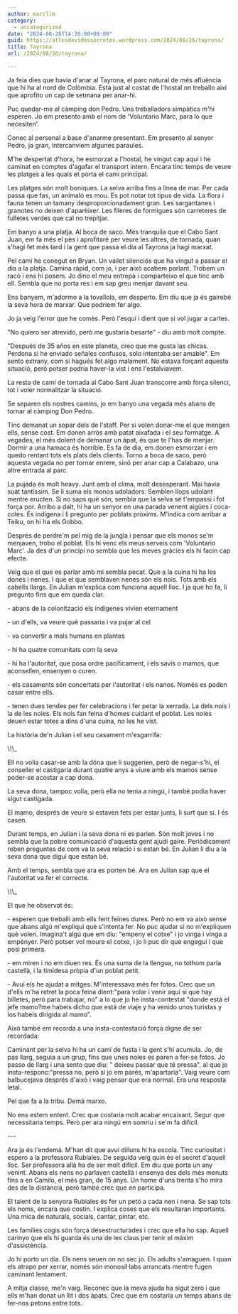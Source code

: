 ```yaml
---
author: marcllm
category:
  - uncategorized
date: "2024-08-26T14:26:00+00:00"
guid: https://atlesdevidessecretes.wordpress.com/2024/08/26/tayrona/
title: Tayrona
url: /2024/08/26/tayrona/

---
```

Ja feia dies que havia d'anar al Tayrona, el parc natural de més afluència que hi ha al nord de Colòmbia. Està just al costat de l'hostal on treballo així que aprofito un cap de setmana per anar-hi.

Puc quedar-me al càmping don Pedro. Uns treballadors simpàtics m'hi esperen. Jo em presento amb el nom de 'Voluntario Marc, para lo que necesiten'.

Conec al personal a base d'anarme presentant. Em presento al senyor Pedro, ja gran, intercanviem algunes paraules.



M'he despertat d'hora, he esmorzat a l'hostal, he vingut cap aquí i he caminat en comptes d'agafar el transport intern. Encara tinc temps de veure les platges a les quals et porta el camí principal.



Les platges són molt boniques. La selva arriba fins a línea de mar. Per cada passa que fas, un animaló es mou. Es pot notar tot tipus de vida. La flora i fauna tenen un tamany desproporcionadament gran. Les sargantanes i granotes no deixen d'aparèixer. Les fileres de formigues són carreteres de fulletes verdes que cal no trepitjar.

Em banyo a una platja. Al boca de saco. Més tranquila que el Cabo Sant Juan, em fa més el pès i aprofitaré per veure les altres, de tornada, quan s'hagi fet més tard i la gent que passa el dia al Tayrona ja hagi marxat.

Pel camí he conegut en Bryan. Un vailet silenciós que ha vingut a passar el dia a la platja. Camina ràpid, com jo, i per això acabem parlant. Trobem un racó i ens hi posem. Jo dino el meu entrepà i comparteixo el que tinc amb ell. Sembla que no porta res i em sap greu menjar davant seu.

Ens banyem, m'adormo a la tovallola, em desperto. Em diu que ja és gairebé la seva hora de marxar. Que podríem fer algo.

Jo ja veig l'error que he comès. Però l'esquí i dient que si vol jugar a cartes.

"No quiero ser atrevido, però me gustaria besarte" - diu amb molt compte.

"Después de 35 años en este planeta, creo que me gusta las chicas. Perdona si he enviado señales confusos, solo intentaba ser amable". Em sento extrany, com si hagués fet algo malament. No estava forçant aquesta situació, però potser podria haver-la vist i ens l'estalviavem.

La resta de camí de tornada al Cabo Sant Juan transcorre amb força silenci, tot i voler normalitzar la situació.

Se separen els nostres camins, jo em banyo una vegada més abans de tornar al càmping Don Pedro.



Tinc demanat un sopar dels de l'staff. Per si volen donar-me el que mengen ells, sense cost. Em donen arròs amb patat aixafada i el seu formatge. A vegades, el més dolent de demanar un àpat, és que te l'has de menjar. Dormir a una hamaca és horrible. Es fa de dia, em donen esmorzar i em quedo rentant tots els plats dels clients. Torno a boca de saco, però aquesta vegada no per tornar enrere, sinó per anar cap a Calabazo, una altre entrada al parc.



La pujada és molt heavy. Junt amb el clima, molt desesperant. Mai havia suat tantíssim. Se li suma els monos udoladors. Semblen llops udolant mentre eructen. Si no saps què són, sembla que la selva sé t'empassi i fot força por. Arribo a dalt, hi ha un senyor en una parada venent aigües i coca-coles. És indígena i li pregunto per poblats pròxims. M'indica com arribar a Teiku, on hi ha els Gobbo.



Després de perdre'm pel mig de la jungla i pensar que els monos se'm menjaven, trobo el poblat. Els hi venc els meus serveis com 'Voluntario Marc'. Ja des d'un principi no sembla que les meves gràcies els hi facin cap efecte.



Veig que el que es parlar amb mi sembla pecat. Que a la cuina hi ha les dones i nenes. I que el que semblaven nenes són els nois. Tots amb els cabells llargs. En Julian m'explica com funciona aquell lloc. I ja que ho fa, li pregunto fins que em queda clar.

\- abans de la colonització els indígenes vivien eternament

\- un d'ells, va veure què passaria i va pujar al cel

\- va convertir a mals humans en plantes

\- hi ha quatre comunitats com la seva

\- hi ha l'autoritat, que posa ordre pacíficament, i els savis o mamos, que aconsellen, ensenyen o curen.

\- els casaments són concertats per l'autoritat i els nanos. Només es poden casar entre ells.

\- tenen dues tendes per fer celebracions i fer petar la xerrada. La dels nois i la de les noies. Els nois fan feina d'homes cuidant el poblat. Les noies deuen estar totes a dins d'una cuina, no les he vist.



La història de'n Julian i el seu casament m'esgarrifa:

\\_\\_\\_

Ell no volia casar-se amb la dóna que li suggerien, però de negar-s'hi, el conseller el castigaria durant quatre anys a viure amb els mamos sense poder-se acostar a cap dona.

La seva dona, tampoc volia, però ella no tenia a ningú, i també podia haver sigut castigada.

El mamo, després de veure si estaven fets per estar junts, li surt que si. I és casen.

Durant temps, en Julian i la seva dona ni es parlen. Són molt joves i no sembla que la pobre comunicació d'aquesta gent ajudi gaire. Periòdicament reben preguntes de com va la seva relació i si estan bé. En Julian li diu a la seva dona que digui que estan bé.

Amb el temps, sembla que ara es porten bé. Ara en Julian sap que el l'autoritat va fer el correcte.

\\_\\_\\_



El que he observat és:

\- esperen que treballi amb ells fent feines dures. Però no em va això sense que abans algú m'expliqui què s'intenta fer. No puc ajudar si no m'expliquen què volen. Imagina't algú que em diu: "empeny el cotxe" i jo vinga i vinga a empènyer. Però potser vol moure el cotxe, i jo li puc dir que engegui i que posi primera.

\- em miren i no em diuen res. És una suma de la llengua, no tothom parla castellà, i la timidesa pròpia d'un poblat petit.

\- Avui els he ajudat a mitges. M'interessava més fer fotos. Crec que un d'ells m'ha retret la poca feina dient:"para volar i venir aquí si que hay billetes, però para trabajar, no" a lo que jo he insta-contestat "donde está el jefe mamo?me habeis dicho que está de viaje y ha venido unos turistas y los habeis dirigida al mamo".

Això també em recorda a una insta-contestació força digne de ser recordada:

Caminant per la selva hi ha un camí de fusta i la gent s'hi acumula. Jo, de pas llarg, seguia a un grup, fins que unes noies es paren a fer-se fotos. Jo passo de llarg i una sento que diu: " deixeu passar que té pressa", al que jo insta-responc:"pressa no, però si jo em parés, m'apartaria". Vaig veure com balbucejava després d'això i vaig pensar que era normal. Era una resposta letal.



Pel que fa a la tribu. Demà marxo.

No ens estem entent. Crec que costaria molt acabar encaixant. Segur que necessitaria temps. Però per ara ningú em somriu i se'm fa difícil.

\-\-\-

Ara ja és l'endemà. M'han dit que avui dilluns hi ha escola. Tinc curiositat i espero a la professora Rubiales. De seguida veig quin és el secret d'aquell lloc. Ser professora allà ha de ser molt difícil. Em diu que porta un any venint. Abans els nens no parlaven castellà i ensenya des dels més menuts fins a en Camilo, el més gran, de 15 anys. Un home d'uns trenta s'ho mira des de la distància, però també crec que en participa.

El talent de la senyora Rubiales és fer un petó a cada nen i nena. Se sap tots els noms, encara que costin. I explica coses que els resultaran importants. Una mica de naturals, socials, cantar, pintar, etc.

Les famílies cogis són força desestructurades i crec que ella ho sap. Aquell carinyo que els hi guarda és una de les claus per tenir el màxim d'assistència.



Jo hi porto un dia. Els nens seuen on no sec jo. Els adults s'amaguen. I quan els atrapo per xerrar, només són monosíl·labs arrancats mentre fugen caminant lentament.



A mitja classe, me'n vaig. Reconec que la meva ajuda ha sigut zero i que ells m'han donat un llit i dos àpats. Crec que em costaria un temps abans de fer-nos petons entre tots.
